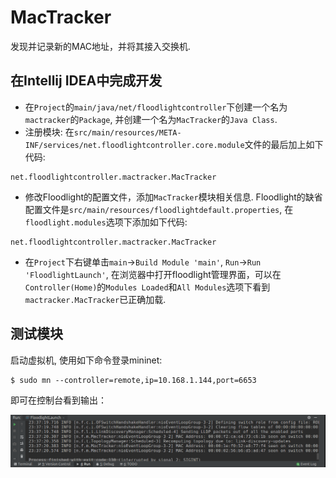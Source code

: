# MacTracker
发现并记录新的MAC地址，并将其接入交换机.

## 在Intellij IDEA中完成开发
- 在`Project`的`main/java/net/floodlightcontroller`下创建一个名为`mactracker`的`Package`, 并创建一个名为`MacTracker`的`Java Class`.
- 注册模块: 在`src/main/resources/META-INF/services/net.floodlightcontroller.core.module`文件的最后加上如下代码:

```
net.floodlightcontroller.mactracker.MacTracker
```

- 修改Floodlight的配置文件，添加`MacTracker`模块相关信息. Floodlight的缺省配置文件是`src/main/resources/floodlightdefault.properties`, 在`floodlight.modules`选项下添加如下代码:

```
net.floodlightcontroller.mactracker.MacTracker
```

- 在`Project`下右键单击`main`->`Build Module 'main'`, `Run`->`Run 'FloodlightLaunch'`, 在浏览器中打开floodlight管理界面，可以在`Controller(Home)`的`Modules Loaded`和`All Modules`选项下看到`mactracker.MacTracker`已正确加载.

## 测试模块
启动虚拟机, 使用如下命令登录mininet:

```
$ sudo mn --controller=remote,ip=10.168.1.144,port=6653
```

即可在控制台看到输出：

![](images/mactracker-test.png)